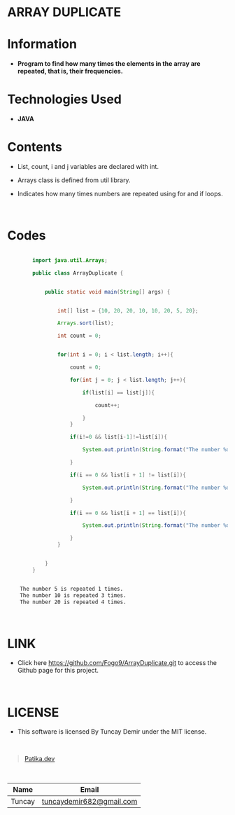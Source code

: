 # **ARRAY DUPLICATE**

# Information

* **Program to find how many times the elements in the array are repeated, that is, their frequencies.**

# Technologies Used

* **JAVA**

# Contents

* List, count, i and j variables are declared with int.

* Arrays class is defined from util library.

* Indicates how many times numbers are repeated using for and if loops.

<br />

# Codes

```Java

        import java.util.Arrays;

        public class ArrayDuplicate {


            public static void main(String[] args) {


                int[] list = {10, 20, 20, 10, 10, 20, 5, 20};

                Arrays.sort(list);

                int count = 0;


```

```Java

                for(int i = 0; i < list.length; i++){

                    count = 0;

                    for(int j = 0; j < list.length; j++){

                        if(list[i] == list[j]){

                            count++;

                        }
                    }

                    if(i!=0 && list[i-1]!=list[i]){

                        System.out.println(String.format("The number %d is repeated %d times.", list[i], count));

                    }

                    if(i == 0 && list[i + 1] != list[i]){

                        System.out.println(String.format("The number %d is repeated %d times.", list[i], count));

                    }

                    if(i == 0 && list[i + 1] == list[i]){

                        System.out.println(String.format("The number %d is repeated %d times.", list[i], count));

                    }
                }


            }
        }

```

```bash

    The number 5 is repeated 1 times.
    The number 10 is repeated 3 times.
    The number 20 is repeated 4 times.

```

<br />

# LINK

* Click here https://github.com/Fogo9/ArrayDuplicate.git to access the Github page for this project.

<br />

# LICENSE

* This software is licensed By Tuncay Demir under the MIT license.

<br />

>[Patika.dev](https://app.patika.dev/fogomurphy)

<br/>

| Name |  Email |
| ---- |  ----- |
| Tuncay | tuncaydemir682@gmail.com |
